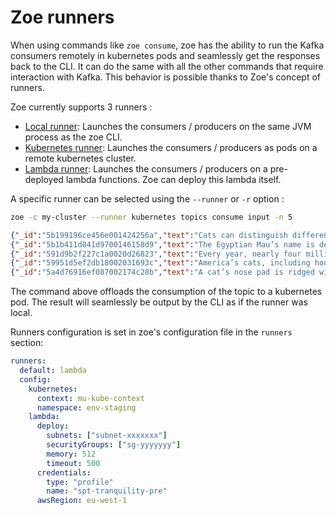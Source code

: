 # Zoe runners

When using commands like `zoe consume`, zoe has the ability to run the Kafka consumers remotely in kubernetes pods and seamlessly get the responses back to the CLI. It can do the same with all the other commands that require interaction with Kafka. This behavior is possible thanks to Zoe's concept of runners.

Zoe currently supports 3 runners :

- [Local runner](local.md): Launches the consumers / producers on the same JVM process as the zoe CLI.
- [Kubernetes runner](kubernetes.md): Launches the consumers / producers as pods on a remote kubernetes cluster.
- [Lambda runner](lambda.md): Launches the consumers / producers on a pre-deployed lambda functions. Zoe can deploy this lambda itself.
 
A specific runner can be selected using the `--runner` or `-r` option :

```bash tab="command"
zoe -c my-cluster --runner kubernetes topics consume input -n 5
```

```json tab="output"
{"_id":"5b199196ce456e001424256a","text":"Cats can distinguish different flavors in water.","type":"cat","user":{"_id":"5a9ac18c7478810ea6c06381","name":{"first":"Alex","last":"Wohlbruck"}},"upvotes":6,"userUpvoted":null}
{"_id":"5b1b411d841d9700146158d9","text":"The Egyptian Mau’s name is derived from the Middle...","type":"cat","user":{"_id":"5a9ac18c7478810ea6c06381","name":{"first":"Alex","last":"Wohlbruck"}},"upvotes":5,"userUpvoted":null}
{"_id":"591d9b2f227c1a0020d26823","text":"Every year, nearly four million cats are eaten in ...","type":"cat","user":{"_id":"5a9ac18c7478810ea6c06381","name":{"first":"Alex","last":"Wohlbruck"}},"upvotes":4,"userUpvoted":null}
{"_id":"59951d5ef2db18002031693c","text":"America’s cats, including housecats that adventure...","type":"cat","user":{"_id":"5a9ac18c7478810ea6c06381","name":{"first":"Alex","last":"Wohlbruck"}},"upvotes":4,"userUpvoted":null}
{"_id":"5a4d76916ef087002174c28b","text":"A cat’s nose pad is ridged with a unique pattern, ...","type":"cat","user":{"_id":"5a9ac18c7478810ea6c06381","name":{"first":"Alex","last":"Wohlbruck"}},"upvotes":4,"userUpvoted":null}
```

The command above offloads the consumption of the topic to a kubernetes pod. The result will seamlessly be output by the CLI as if the runner was local.

Runners configuration is set in zoe's configuration file in the `runners` section:

```yaml
runners:
  default: lambda
  config:
    kubernetes:
      context: mu-kube-context
      namespace: env-staging
    lambda:
      deploy:
        subnets: ["subnet-xxxxxxx"]
        securityGroups: ["sg-yyyyyyy"]
        memory: 512
        timeout: 500
      credentials:
        type: "profile"
        name: "spt-tranquility-pre"
      awsRegion: eu-west-1
```
